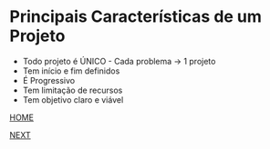 ﻿# Principais Características de um Projeto

* Todo projeto é ÚNICO - Cada problema -> 1 projeto
* Tem início e fim definidos
* É Progressivo
* Tem limitação de recursos
* Tem objetivo claro e viável

[HOME](/README.md)

[NEXT](/6.%20Ciclo%20de%20Vida%20de%20Projetos%20de%20Data%20Science/03.%20Projetos%20de%20Ci%C3%AAncia%20de%20Dados.md)
